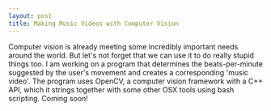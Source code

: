 ```yaml
---
layout: post
title: Making Music Videos with Computer Vision
---
```

Computer vision is already meeting some incredibly important needs around the world.  But let's not forget that we can use it to do really stupid things too.  I am working on a program that determines the beats-per-minute suggested by the user's movement and creates a corresponding 'music video'.  The program uses OpenCV, a computer vision framework with a C++ API, which it strings together with some other OSX tools using bash scripting.  Coming soon!
